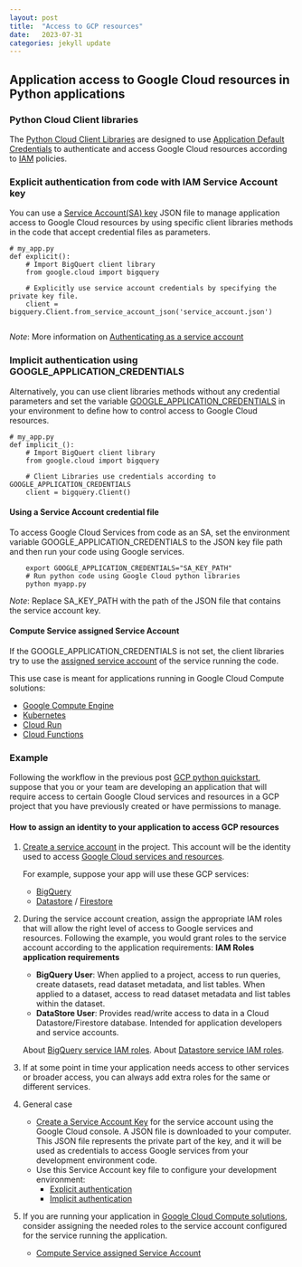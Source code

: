 ```yaml
---
layout: post
title:  "Access to GCP resources"
date:   2023-07-31
categories: jekyll update
---
```


## Application access to Google Cloud resources in Python applications
### Python Cloud Client libraries
The [Python Cloud Client Libraries](https://cloud.google.com/python/docs/reference?l=python) are designed to use 
[Application Default Credentials](https://cloud.google.com/docs/authentication/application-default-credentials) to authenticate
and access Google Cloud resources according to [IAM](https://cloud.google.com/iam) policies.

### Explicit authentication from code with IAM Service Account key  
You can use a [Service Account(SA) key](https://cloud.google.com/iam/docs/keys-create-delete) JSON file to manage 
application access to Google Cloud resources by using specific client libraries methods in the code that accept 
credential files as parameters.
 

```pyhton
# my_app.py
def explicit():
    # Import BigQuert client library
    from google.cloud import bigquery
    
    # Explicitly use service account credentials by specifying the private key file.
    client = bigquery.Client.from_service_account_json('service_account.json')
    
```     

*Note*: More information on [Authenticating as a service account](https://cloud.google.com/docs/authentication/production#auth-cloud-explicit-python)

### Implicit authentication using GOOGLE_APPLICATION_CREDENTIALS
Alternatively, you can use  client libraries methods without any credential parameters and set the variable
[GOOGLE_APPLICATION_CREDENTIALS](https://cloud.google.com/docs/authentication/application-default-credentials) in your
environment to define how to control access to Google Cloud resources.

```pyhton
# my_app.py
def implicit_():
    # Import BigQuert client library
    from google.cloud import bigquery
    
    # Client Libraries use credentials according to GOOGLE_APPLICATION_CREDENTIALS 
    client = bigquery.Client()

```        

#### Using a Service Account credential file
To access Google Cloud Services from code as an SA, set the environment variable GOOGLE_APPLICATION_CREDENTIALS to the 
JSON key file path and then run your code using Google services.  

```shell 
    export GOOGLE_APPLICATION_CREDENTIALS="SA_KEY_PATH"
    # Run python code using Google Cloud python libraries
    python myapp.py
```

*Note*: Replace SA_KEY_PATH with the path of the JSON file that contains the service account key.


#### Compute Service assigned Service Account
If the GOOGLE_APPLICATION_CREDENTIALS is not set, the client libraries try to use the 
[assigned service account](https://cloud.google.com/docs/authentication/application-default-credentials#attached-saservice)
of the service running the code.  

This use case is meant for applications running in Google Cloud Compute solutions:  
* [Google Compute Engine](https://cloud.google.com/compute/docs/access/create-enable-service-accounts-for-instances) 
* [Kubernetes](https://cloud.google.com/kubernetes-engine/docs/how-to/workload-identity)
* [Cloud Run](https://cloud.google.com/run/docs/securing/service-identity)
* [Cloud Functions](https://cloud.google.com/functions/docs/securing/function-identity)  

    


### Example
Following the workflow in the previous post  [GCP python quickstart](2023-07-27-gcp-python-quickstart.md), suppose that 
you or your team are developing  an application that will require access to certain Google Cloud services and resources 
in a GCP project that you have previously created or have permissions to manage.

#### How to assign an identity to your application to access GCP resources 

1. [Create a service account](https://cloud.google.com/iam/docs/samples/iam-create-service-account) in the project.
   This account will be the identity used to access [Google Cloud services and resources](https://cloud.google.com/products).  
  
   For example, suppose your app will use these GCP services: 
     * [BigQuery](https://cloud.google.com/bigquery) 
     * [Datastore](https://cloud.google.com/datastore)  / [Firestore](https://cloud.google.com/firestore)

2. During the service account creation, assign the appropriate IAM  roles that will allow the 
right level of access to Google services and resources. 
    Following the example, you would grant roles to the service account according to the application requirements:
   **IAM Roles application requirements**
   * **BigQuery User**: When applied to a project, access to run queries, create datasets, read dataset metadata, and list tables. When applied to a dataset, access to read dataset metadata and list tables within the dataset.
   * **DataStore User**: Provides read/write access to data in a Cloud Datastore/Firestore database. Intended for application developers and service accounts.
   
    About [BigQuery service IAM roles](https://cloud.google.com/bigquery/docs/access-control#bigquery).
    About [Datastore service IAM roles](https://cloud.google.com/datastore/docs/access/iam#iam_roles).

3. If at some point in time your application needs access to other services or broader access, you can always add extra 
roles for the same or different services.

4. General case 
   * [Create a Service Account Key](https://cloud.google.com/iam/docs/creating-managing-service-account-keys#console) 
      for the service account using the Google Cloud console. 
      A JSON file is downloaded to your computer. This JSON file represents the private part of the key, and it will be
      used as credentials to access Google services from your development environment code. 
   * Use this Service Account key file to configure your development environment:      
      * [Explicit authentication](#explicit-authentication-from-code-with-iam-service-account-key)  
      * [Implicit authentication](#implicit-authentication-using-google_application_credentials)

5. If you are running your application in [Google Cloud Compute solutions](https://cloud.google.com/products/compute), 
consider assigning the needed roles to the service account configured for the service running the application.
   * [Compute Service assigned Service Account](#compute-service-assigned-service-account)

